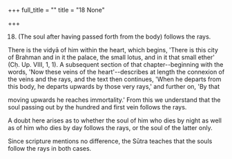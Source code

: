 +++
full_title = ""
title = "18 None"

+++


18. (The soul after having passed forth from the body) follows the rays.

There is the vidyā of him within the heart, which begins, 'There is this city of Brahman and in it the palace, the small lotus, and in it that small ether' (Cḥ. Up. VIII, 1, 1). A subsequent section of that chapter--beginning with the words, 'Now these veins of the heart'--describes at length the connexion of the veins and the rays, and the text then continues, 'When he departs from this body, he departs upwards by those very rays,' and further on, 'By that

moving upwards he reaches immortality.' From this we understand that the soul passing out by the hundred and first vein follows the rays.

A doubt here arises as to whether the soul of him who dies by night as well as of him who dies by day follows the rays, or the soul of the latter only.

Since scripture mentions no difference, the Sūtra teaches that the souls follow the rays in both cases.

